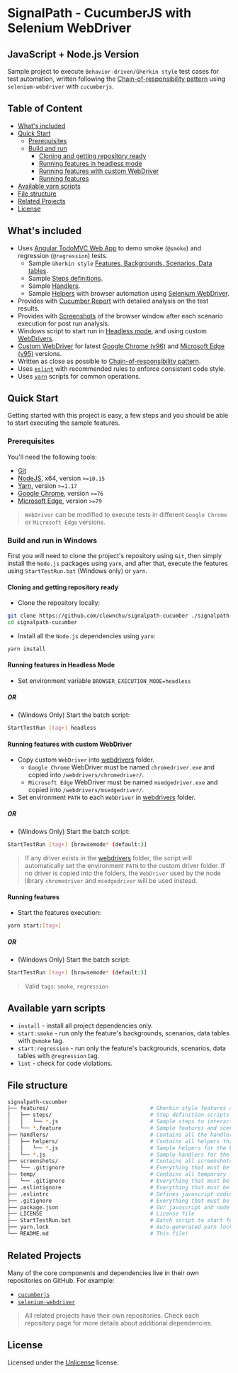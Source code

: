# SignalPath - CucumberJS with Selenium WebDriver
## JavaScript + Node.js Version

Sample project to execute `Behavior-driven/Gherkin style` test cases for test automation, written following the [Chain-of-responsibility pattern](https://en.wikipedia.org/wiki/Chain-of-responsibility_pattern) using `selenium-webdriver` with `cucumberjs`.

## Table of Content

- [What's included](#whats-included)
- [Quick Start](#quick-start)
  - [Prerequisites](#prerequisites)
  - [Build and run](#build-and-run)
    - [Cloning and getting repository ready](#cloning-and-getting-repository-ready)
    - [Running features in headless mode](#running-features-in-headless-mode)
    - [Running features with custom WebDriver](#running-features-with-custom-webdriver)
    - [Running features](#running-features)
- [Available yarn scripts](#available-yarn-scripts)
- [File structure](#file-structure)
- [Related Projects](#related-projects)
- [License](#license)


## What's included

- Uses [Angular TodoMVC Web App](https://todomvc.com/examples/angular2/) to demo smoke (`@smoke`) and regression (`@regression`) tests.
  - Sample `Gherkin style` [Features, Backgrounds, Scenarios, Data tables](/features).
  - Sample [Steps definitions](/features/steps).
  - Sample [Handlers](/handlers).
  - Sample [Helpers](/handlers/helpers) with browser automation using [Selenium WebDriver](https://github.com/SeleniumHQ/selenium/tree/trunk/javascript/node/selenium-webdriver).
- Provides with [Cucumber Report](https://reports.cucumber.io/) with detailed analysis on the test results.
- Provides with [Screenshots](/screenshots) of the browser window after each scenario execution for post run analysis.
- Windows script to start run in [Headless mode](https://en.wikipedia.org/wiki/Headless_browser), and using custom [WebDrivers](https://www.w3.org/TR/webdriver2/).
- [Custom WebDriver](/webdrivers) for latest [Google Chrome (v96)](/webdrivers/chromedriver) and [Microsoft Edge (v95)](/webdrivers/msedgedriver) versions.
- Written as close as possible to [Chain-of-responsibility pattern](https://en.wikipedia.org/wiki/Chain-of-responsibility_pattern).
- Uses [`eslint`](https://eslint.org/) with recommended rules to enforce consistent code style.
- Uses [`yarn`](https://yarnpkg.com/en/) scripts for common operations.

## Quick Start

Getting started with this project is easy, a few steps and you should be able to start executing the sample features.

### Prerequisites

You'll need the following tools:

- [Git](https://git-scm.com/downloads)
- [NodeJS](https://nodejs.org/en/download/), x64, version `>=10.15`
- [Yarn](https://yarnpkg.com/lang/en/docs/install/), version `>=1.17`
- [Google Chrome](https://www.google.com/chrome/), version `>=76`
- [Microsoft Edge](https://www.microsoft.com/en-us/edge), version `>=79`
> `WebDriver` can be modified to execute tests in different `Google Chrome` or `Microsoft Edge` versions.

### Build and run in Windows

First you will need to clone the project's repository using `Git`, then simply install the `Node.js` packages using `yarn`, and after that, execute the features using `StartTestRun.bat` (Windows only) or `yarn`.

#### Cloning and getting repository ready
- Clone the repository locally:
```bash
git clone https://github.com/clownchu/signalpath-cucumber ./signalpath-cucumber
cd signalpath-cucumber
```
- Install all the `Node.js` dependencies using `yarn`:
```bash
yarn install
```

#### Running features in Headless Mode
- Set environment variable `BROWSER_EXECUTION_MODE=headless`
##### OR
- (Windows Only) Start the batch script:
```bash
StartTestRun [tag+] headless
```

#### Running features with custom WebDriver
- Copy custom `WebDriver` into [webdrivers](/webdrivers) folder.
  - `Google Chrome` WebDriver must be named `chromedriver.exe` and copied into `/webdrivers/chromedriver/`.
  - `Microsoft Edge` WebDriver must be named `msedgedriver.exe` and copied into `/webdrivers/msedgedriver/`.
- Set environment `PATH` to each `WebDriver` in [webdrivers](/webdrivers) folder.
##### OR
- (Windows Only) Start the batch script:
```bash
StartTestRun [tag+] [browsemode* (default:)]
```
> If any driver exists in the [webdrivers](/webdrivers) folder, the script will automatically set the environment `PATH` to the custom driver folder. If no driver is copied into the folders, the `WebDriver` used by the node library `chromedriver` and `msedgedriver` will be used instead.

#### Running features
- Start the features execution:
```bash
yarn start:[tag+]
```
##### OR
- (Windows Only) Start the batch script:
```bash
StartTestRun [tag+] [browsemode* (default:)]
```
> Valid `tags`: `smoke`, `regression`

## Available yarn scripts

- `install` - install all project dependencies only.
- `start:smoke` - run only the feature's backgrounds, scenarios, data tables with `@smoke` tag.
- `start:regression` - run only the feature's backgrounds, scenarios, data tables with `@regression` tag.
- `lint` - check for code violations.

## File structure
```sh
signalpath-cucumber
├── features/                                # Gherkin style features and scenarios
│   ├── steps/                               # Step definition scripts
│   │   └── *.js                             # Sample steps to interact with "Angular TodoMVC Web App"
│   └── *.feature                            # Sample features and scenarios to execute
├── handlers/                                # Contains all the handlers to assist on the features execution
│   ├── helpers/                             # Contains all helpers that assists the handlers on the features execution
│   │   └── *.js                             # Sample helpers for the browser using Selenium WebDriver
│   └── *.js                                 # Sample handlers for the execution of features steps
├── screenshots/                             # Contains all screenshots for each scenario executed by the features
│   └── .gitignore                           # Everything that must be excluded from the git repo
├── temp/                                    # Contains all temporary files necessary for each feature executed
│   └── .gitignore                           # Everything that must be excluded from the git repo
├── .eslintignore                            # Everything that must be excluded from coding styles
├── .eslintrc                                # Defines javascript coding styles
├── .gitignore                               # Everything that must be excluded from the git repo
├── package.json                             # Our javascript and node dependencies
├── LICENSE                                  # License file
├── StartTestRun.bat                         # Batch script to start features execution with modifiers
├── yarn.lock                                # Auto-generated yarn lock file
└── README.md                                # This file!
```

## Related Projects

Many of the core components and dependencies live in their own repositories on GitHub. For example:
- [`cucumberjs`](https://github.com/cucumber/cucumber-js)
- [`selenium-webdriver`](https://github.com/SeleniumHQ/selenium) 
> All related projects have their own repositories. Check each repository page for more details about additional dependencies.

## License

Licensed under the [Unlicense](LICENSE) license.